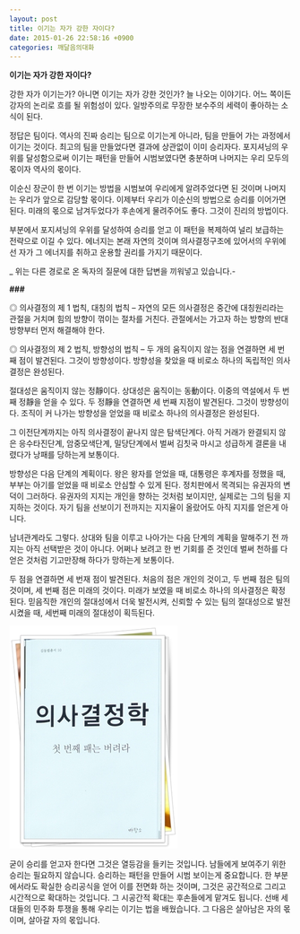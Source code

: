 ```yaml
---
layout: post
title: 이기는 자가 강한 자이다?
date: 2015-01-26 22:58:16 +0900
categories: 깨달음의대화
---
```

**이기는 자가 강한 자이다?** 

  


강한 자가 이기는가? 아니면 이기는 자가 강한 것인가? 늘 나오는 이야기다. 어느 쪽이든 강자의 논리로 흐를 될 위험성이 있다. 일방주의로 무장한 보수주의 세력이 좋아하는 소식이 된다. 

  


정답은 팀이다. 역사의 진짜 승리는 팀으로 이기는게 아니라, 팀을 만들어 가는 과정에서 이기는 것이다. 최고의 팀을 만들었다면 결과에 상관없이 이미 승리자다. 포지셔닝의 우위를 달성함으로써 이기는 패턴을 만들어 시범보였다면 충분하며 나머지는 우리 모두의 몫이자 역사의 몫이다. 

  


이순신 장군이 한 번 이기는 방법을 시범보여 우리에게 알려주었다면 된 것이며 나머지는 우리가 앞으로 감당할 몫이다. 이제부터 우리가 이순신의 방법으로 승리를 이어가면 된다. 미래의 몫으로 남겨두었다가 후손에게 물려주어도 좋다. 그것이 진리의 방법이다. 

  


부분에서 포지셔닝의 우위를 달성하여 승리를 얻고 이 패턴을 복제하여 널리 보급하는 전략으로 이길 수 있다. 에너지는 본래 자연의 것이며 의사결정구조에 있어서의 우위에 선 자가 그 에너지를 취하고 운용할 권리를 가지기 때문이다. 

  


_ 위는 다른 경로로 온 독자의 질문에 대한 답변을 끼워넣고 있습니다.- 

  


**\###** 

  


◎ 의사결정의 제 1 법칙, 대칭의 법칙 – 자연의 모든 의사결정은 중간에 대칭원리라는 관절을 거치며 힘의 방향이 꺾이는 절차를 거친다. 관절에서는 가고자 하는 방향의 반대방향부터 먼저 해결해야 한다. 

  


◎ 의사결정의 제 2 법칙, 방향성의 법칙 – 두 개의 움직이지 않는 점을 연결하면 세 번째 점이 발견된다. 그것이 방향성이다. 방향성을 찾았을 때 비로소 하나의 독립적인 의사결정은 완성된다. 

  


절대성은 움직이지 않는 정靜이다. 상대성은 움직이는 동動이다. 이중의 역설에서 두 번째 정靜을 얻을 수 있다. 두 정靜을 연결하면 세 번째 지점이 발견된다. 그것이 방향성이다. 조직이 커 나가는 방향성을 얻었을 때 비로소 하나의 의사결정은 완성된다. 

  


그 이전단계까지는 아직 의사결정이 끝나지 않은 탐색단계다. 아직 거래가 완결되지 않은 응수타진단계, 암중모색단계, 밀당단계에서 벌써 김칫국 마시고 성급하게 결론을 내렸다가 낭패를 당하는게 보통이다. 

  


방향성은 다음 단계의 계획이다. 왕은 왕자를 얻었을 때, 대통령은 후계자를 정했을 때, 부부는 아기를 얻었을 때 비로소 안심할 수 있게 된다. 정치판에서 목격되는 유권자의 변덕이 그러하다. 유권자의 지지는 개인을 향하는 것처럼 보이지만, 실제로는 그의 팀을 지지하는 것이다. 자기 팀을 선보이기 전까지는 지지율이 올랐어도 아직 지지를 얻은게 아니다. 

  


남녀관계라도 그렇다. 상대와 팀을 이루고 나아가는 다음 단계의 계획을 말해주기 전 까지는 아직 선택받은 것이 아니다. 어쩌나 보려고 한 번 기회를 준 것인데 벌써 천하를 다 얻은 것처럼 기고만장해 하다가 망하는게 보통이다. 

  


두 점을 연결하면 세 번재 점이 발견된다. 처음의 점은 개인의 것이고, 두 번째 점은 팀의 것이며, 세 번째 점은 미래의 것이다. 미래가 보였을 때 비로소 하나의 의사결정은 확정된다. 믿음직한 개인의 절대성에서 더욱 발전시켜, 신뢰할 수 있는 팀의 절대성으로 발전시켰을 때, 세번째 미래의 절대성이 획득된다. 

  



 <img src="files/attach/images/198/947/560/111.JPG" alt="111.JPG" width="300" height="397" /> 

  


굳이 승리를 얻고자 한다면 그것은 열등감을 들키는 것입니다. 남들에게 보여주기 위한 승리는 필요하지 않습니다. 승리하는 패턴을 만들어 시범 보이는게 중요합니다. 한 부분에서라도 확실한 승리공식을 얻어 이를 전면화 하는 것이며, 그것은 공간적으로 그리고 시간적으로 확대하는 것입니다. 그 시공간적 확대는 후손들에게 맡겨도 됩니다. 선배 세대들의 민주화 투쟁을 통해 우리는 이기는 법을 배웠습니다. 그 다음은 살아남은 자의 몫이며, 살아갈 자의 몫입니다.